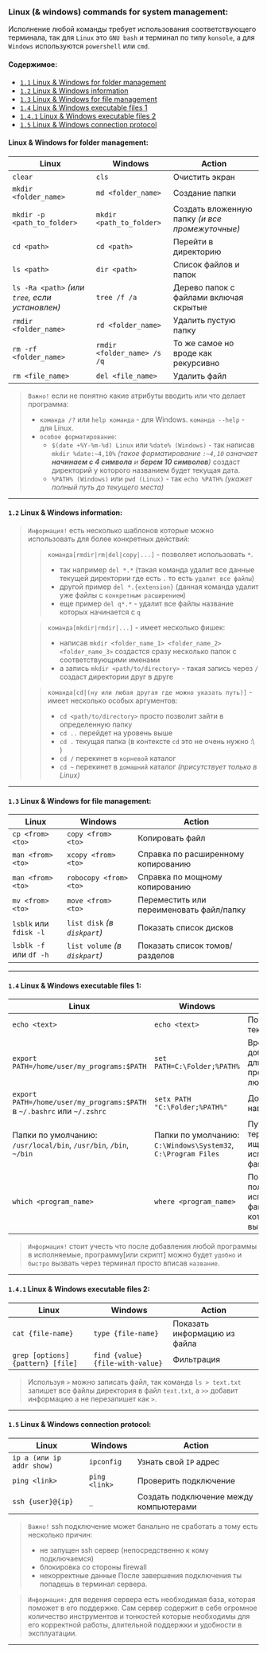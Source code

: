 ### Linux (& windows) commands for system management:

Исполнение любой команды требует использования соответствующего терминала, так для `Linux` это `GNU bash` и терминал по типу `konsole`, а для `Windows` используются `powershell` или `cmd`.

#### Содержимое:
- [`1.1` Linux & Windows for folder management](#Linux-&-Windows-for-folder-management:)
- [`1.2` Linux & Windows information](#`1.2`-Linux-&-Windows-information:)
- [`1.3` Linux & Windows for file management](#`1.3`-Linux-&-Windows-for-file-management:)
- [`1.4` Linux & Windows executable files 1](#`1.4`-Linux-&-Windows-executable-files-1:)
- [`1.4.1` Linux & Windows executable files 2](#`1.4.1`-Linux-&-Windows-executable-files-2:)
- [`1.5` Linux & Windows connection protocol](#`1.5`-Linux-&-Windows-connection-protocol:)

#### Linux & Windows for folder management:

| Linux                                           | Windows                     | Action                                          |
| ----------------------------------------------- | --------------------------- | ----------------------------------------------- |
| `clear`                                         | `cls`                       | Очистить экран                                  |
| `mkdir <folder_name>`                           | `md <folder_name>`          | Создание папки                                  |
| `mkdir -p <path_to_folder>`                     | `mkdir <path_to_folder>`    | Создать вложенную папку *(и все промежуточные)* |
| `cd <path>`                                     | `cd <path>`                 | Перейти в директорию                            |
| `ls <path>`                                     | `dir <path>`                | Список файлов и папок                           |
| `ls -Ra <path>` *(или `tree`, если установлен)* | `tree /f /a`                | Дерево папок с файлами включая скрытые          |
| `rmdir <folder_name>`                           | `rd <folder_name>`          | Удалить пустую папку                            |
| `rm -rf <folder_name>`                          | `rmdir <folder_name> /s /q` | То же самое но вроде как рекурсивно             |
| `rm <file_name>`                                | `del <file_name>`           | Удалить файл                                    |

> `Важно!` если не понятно какие атрибуты вводить или что делает программа:
> - `команда /?` или `help команда` - для Windows. `команда --help` - для Linux.
> - `особое форматирование`:
>   - `$(date +%Y-%m-%d) Linux` или `%date% (Windows)` - так написав `mkdir %date:~4,10%` _(такое форматирование `:~4,10` означает **начинаем с 4 символа** и **берем 10 символов**)_ создаст директорий у которого названием будет текущая дата.
>   - `%PATH% (Windows)` или `pwd (Linux)` - так `echo %PATH%` _(укажет полный путь до текущего места)_ 

---
#### `1.2` Linux & Windows information:

> `Информация!` есть несколько шаблонов которые можно использовать для более конкретных действий:
> > `команда[rmdir|rm|del|copy|...]` - позволяет использовать `*`.
> > - так например `del *.*` (такая команда удалит все данные текущей директории где есть `.` то есть `удалит все файлы`)
> > - другой пример `del *.{extension}` (данная команда удалит уже файлы с `конкретным расширением`)
> > - еще пример `del q*.*` - удалит все файлы название которых начинается с `q` 
> 
> > `команда[mkdir|rmdir|...]` - имеет несколько фишек:
> > - написав `mkdir <folder_name_1> <folder_name_2> <folder_name_3>` создастся сразу несколько папок с соответствующими именами
> > - а запись `mkdir <path/to/directory>` - такая запись через `/` создаст директории друг в друге
>
> > `команда[cd|(ну или любая другая где можно указать путь)]` - имеет несколько особых аргументов:
> > - `cd <path/to/directory>` просто позволит зайти в определенную папку
> > - `cd ..` перейдет на уровень выше
> > - `cd .` текущая папка (в контексте `cd` это не очень нужно :\ )
> > - `cd /` перекинет в `корневой` каталог
> > - `cd ~` перекинет в `домашний` каталог *(присутствует только в Linux)*

---

#### `1.3` Linux & Windows for file management:

| Linux                  | Windows                        | Action                                   |
| ---------------------- | ------------------------------ | ---------------------------------------- |
| `cp <from> <to>`       | `copy <from> <to>`             | Копировать файл                          |
| `man <from> <to>`      | `xcopy <from> <to>`            | Справка по расширенному копированию      |
| `man <from> <to>`      | `robocopy <from> <to>`         | Справка по мощному копированию           |
| `mv <from> <to>`       | `move <from> <to>`             | Переместить или переименовать файл/папку |
| `lsblk` или `fdisk -l` | `list disk` *(в `diskpart`)*   | Показать список дисков                   |
| `lsblk -f` или `df -h` | `list volume` *(в `diskpart`)* | Показать список томов/разделов           |

---

#### `1.4` Linux & Windows executable files 1:

| Linux                                                                   | Windows                                                       | Action                                                          |
| ----------------------------------------------------------------------- | ------------------------------------------------------------- | --------------------------------------------------------------- |
| `echo <text>`                                                           | `echo <text>`                                                 | Показать текст                                                  |
| `export PATH=/home/user/my_programs:$PATH`                              | `set PATH=C:\Folder;%PATH%`                                   | Временно добавить путь для запуска программ из любого места     |
| `export PATH=/home/user/my_programs:$PATH` в `~/.bashrc` или `~/.zshrc` | `setx PATH "C:\Folder;%PATH%"`                                | Добавить путь навсегда                                          |
| Папки по умолчанию: `/usr/local/bin`, `/usr/bin`, `/bin`, `~/bin`       | Папки по умолчанию: `C:\Windows\System32`, `C:\Program Files` | Пути, где терминал ищет исполняемые файлы                       |
| `which <program_name>`                                                  | `where <program_name>`                                        | Показать полный путь к исполняемому файлу, который будет вызван |

> `Информация!` стоит учесть что после добавления любой программы в исполняемые, программу[или скрипт] можно будет `удобно` и `быстро` вызвать через терминал просто вписав `название`.

---

#### `1.4.1` Linux & Windows executable files 2:

| Linux                             | Windows                          | Action                       |
| --------------------------------- | -------------------------------- | ---------------------------- |
| `cat {file-name}`                 | `type {file-name}`               | Показать информацию из файла |
| `grep [options] {pattern} [file]` | `find {value} {file-with-value}` | Фильтрация                   |

> Используя `>` можно записать файл, так команда `ls > text.txt` запишет все файлы директория в файл `text.txt`, а `>>` добавит информацию а не перезапишет как `>`.

---

#### `1.5` Linux & Windows connection protocol:

| Linux                     | Windows       | Action                                 |
| ------------------------- | ------------- | -------------------------------------- |
| `ip a (или ip addr show)` | `ipconfig`    | Узнать свой `IP` адрес                 |
| `ping <link>`             | `ping <link>` | Проверить подключение                  |
| `ssh {user}@{ip}`         | `_`           | Создать подключение между компьютерами |

> `Важно!` ssh подключение может банально не сработать а тому есть несколько причин:
>  - не запущен ssh сервер (непосредственно к кому подключаемся)
>  - блокировка со стороны firewall
>  - некорректные данные
> После завершения подключения ты попадешь в терминал сервера.

> `Информация:` для ведения сервера есть необходимая база, которая поможет в  его поддержке. Сам сервер содержит в себе огромное количество инструментов и тонкостей которые необходимы для его корректной работы, длительной поддержки и удобности в эксплуатации.

---

